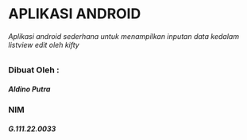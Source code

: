 # APLIKASI ANDROID
###### Aplikasi android sederhana untuk menampilkan inputan data kedalam listview edit oleh kifty

### Dibuat Oleh :
##### Aldino Putra
### NIM
##### G.111.22.0033